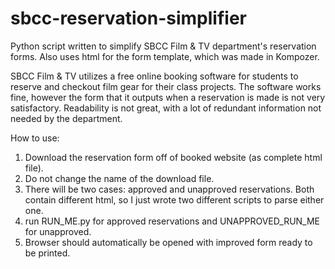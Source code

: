# sbcc-reservation-simplifier

Python script written to simplify SBCC Film & TV department's reservation forms. Also uses html for the form template, which was made in Kompozer.

SBCC Film & TV utilizes a free online booking software for students to reserve and checkout film gear for their class projects. The software works fine, however the form that it outputs when a reservation is made is not very satisfactory. Readability is not great, with a lot of redundant information not needed by the department. 

How to use:
  1. Download the reservation form off of booked website (as complete html file).
  2. Do not change the name of the download file. 
  3. There will be two cases: approved and unapproved reservations. Both contain different html, so I just wrote two different    scripts to parse either one. 
  4. run RUN_ME.py for approved reservations and UNAPPROVED_RUN_ME for unapproved.
  5. Browser should automatically be opened with improved form ready to be printed. 
  
  
